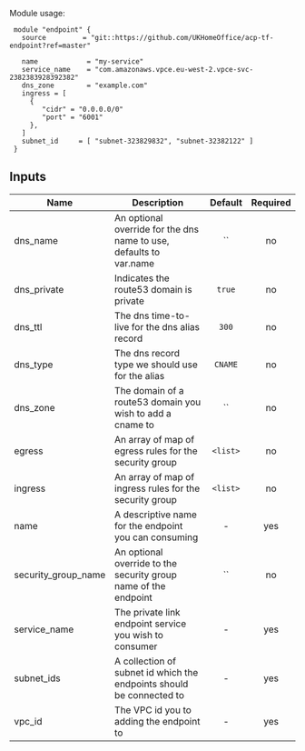 Module usage:

     module "endpoint" {
       source         = "git::https://github.com/UKHomeOffice/acp-tf-endpoint?ref=master"

       name            = "my-service"
       service_name    = "com.amazonaws.vpce.eu-west-2.vpce-svc-2382383928392382"
       dns_zone        = "example.com"
       ingress = [
         {
            "cidr" = "0.0.0.0/0"
            "port" = "6001"
         },
       ]
       subnet_id     = [ "subnet-323829832", "subnet-32382122" ]
     }



## Inputs

| Name | Description | Default | Required |
|------|-------------|:-----:|:-----:|
| dns_name | An optional override for the dns name to use, defaults to var.name | `` | no |
| dns_private | Indicates the route53 domain is private | `true` | no |
| dns_ttl | The dns time-to-live for the dns alias record | `300` | no |
| dns_type | The dns record type we should use for the alias | `CNAME` | no |
| dns_zone | The domain of a route53 domain you wish to add a cname to | `` | no |
| egress | An array of map of egress rules for the security group | `<list>` | no |
| ingress | An array of map of ingress rules for the security group | `<list>` | no |
| name | A descriptive name for the endpoint you can consuming | - | yes |
| security_group_name | An optional override to the security group name of the endpoint | `` | no |
| service_name | The private link endpoint service you wish to consumer | - | yes |
| subnet_ids | A collection of subnet id which the endpoints should be connected to | - | yes |
| vpc_id | The VPC id you to adding the endpoint to | - | yes |

